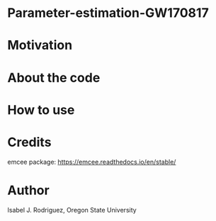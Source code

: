 # Parameter-estimation-GW170817

# Motivation


# About the code


# How to use


# Credits 
emcee package: https://emcee.readthedocs.io/en/stable/

# Author
Isabel J. Rodriguez, Oregon State University
